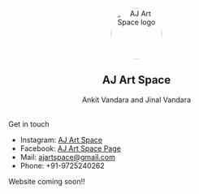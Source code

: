 <p align="center">
  <a href="ajartspace.in">
    <img src="https://lh3.googleusercontent.com/ogw/ADea4I7b60PBRYdmUvrfgS5jDUsxnXsKgc1PjnFBN4pY=s83-c-mo" width="100px" style="border-radius: 50%;" alt="AJ Art Space logo" />
  </a>
</p>
<h2 align="center">AJ Art Space</h2>
<p align="center">Ankit Vandara and Jinal Vandara</p>
<br /

## Get in touch
- Instagram: [AJ Art Space](https://www.instagram.com/a_j_art_space/?hl=en)
- Facebook: [AJ Art Space Page](https://www.facebook.com/ANKITvandraJINALvandara/)
- Mail: ajartspace@gmail.com
- Phone: +91-9725240262

Website coming soon!!
